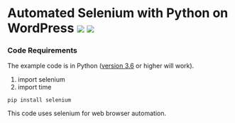 # Automated Selenium with Python on WordPress [![](https://img.shields.io/github/license/sourcerer-io/hall-of-fame.svg?colorB=ff0000)](https://github.com/julientoucoula17/AutomatedSelenium-Python-WordPress/blob/master/LICENSE) [![](https://img.shields.io/badge/Toucoula-Julien-brightgreen.svg?colorB=ff0000)](https://www.linkedin.com/in/julien-t-870b7613a)

### Code Requirements
The example code is in Python ([version 3.6](https://www.python.org/download/releases/2.7/) or higher will work). 
1) import selenium
2) import time

```
pip install selenium
```

This code uses selenium for web browser automation.

